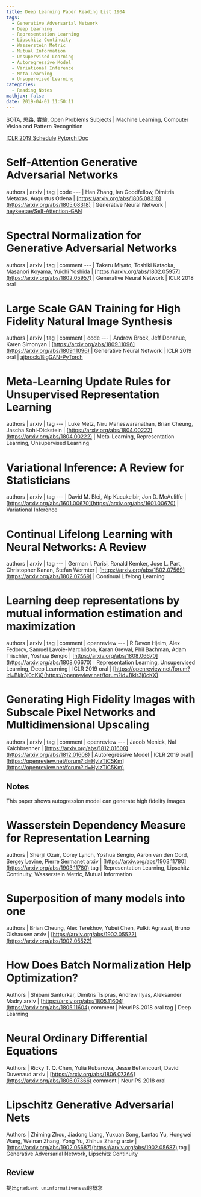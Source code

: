 ```yaml
---
title: Deep Learning Paper Reading List 1904
tags:
  - Generative Adversarial Network
  - Deep Learning
  - Representation Learning
  - Lipschitz Continuity
  - Wasserstein Metric
  - Mutual Information
  - Unsupervised Learning
  - Autoregressive Model
  - Variational Inference
  - Meta-Learning
  - Unsupervised Learning
categories:
  - Reading Notes
mathjax: false
date: 2019-04-01 11:50:11
---
```


SOTA, 思路, 實驗, Open Problems
Subjects | Machine Learning, Computer Vision and Pattern Recognition

[ICLR 2019 Schedule](https://iclr.cc/Conferences/2019/Schedule)
[Pytorch Doc](https://pytorch.org/docs/stable/index.html)


<!--more-->

# Self-Attention Generative Adversarial Networks
authors | arxiv | tag | code
--- |
Han Zhang, Ian Goodfellow, Dimitris Metaxas, Augustus Odena | [https://arxiv.org/abs/1805.08318](https://arxiv.org/abs/1805.08318) | Generative Neural Network | [heykeetae/Self-Attention-GAN](https://github.com/heykeetae/Self-Attention-GAN)

# Spectral Normalization for Generative Adversarial Networks
authors | arxiv | tag | comment
--- |
Takeru Miyato, Toshiki Kataoka, Masanori Koyama, Yuichi Yoshida | [https://arxiv.org/abs/1802.05957](https://arxiv.org/abs/1802.05957) | Generative Neural Network | ICLR 2018 oral

# Large Scale GAN Training for High Fidelity Natural Image Synthesis
authors | arxiv | tag | comment | code
--- |
Andrew Brock, Jeff Donahue, Karen Simonyan | [https://arxiv.org/abs/1809.11096](https://arxiv.org/abs/1809.11096) | Generative Neural Network | ICLR 2019 oral | [ajbrock/BigGAN-PyTorch](https://github.com/ajbrock/BigGAN-PyTorch)

# Meta-Learning Update Rules for Unsupervised Representation Learning
authors | arxiv | tag
--- |
Luke Metz, Niru Maheswaranathan, Brian Cheung, Jascha Sohl-Dickstein | [https://arxiv.org/abs/1804.00222](https://arxiv.org/abs/1804.00222) | Meta-Learning, Representation Learning, Unsupervised Learning

# Variational Inference: A Review for Statisticians
authors | arxiv | tag
--- |
David M. Blei, Alp Kucukelbir, Jon D. McAuliffe | [https://arxiv.org/abs/1601.00670](https://arxiv.org/abs/1601.00670) | Variational Inference

# Continual Lifelong Learning with Neural Networks: A Review
authors | arxiv | tag
--- |
German I. Parisi, Ronald Kemker, Jose L. Part, Christopher Kanan, Stefan Wermter | [https://arxiv.org/abs/1802.07569](https://arxiv.org/abs/1802.07569) | Continual Lifelong Learning

# Learning deep representations by mutual information estimation and maximization
authors | arxiv | tag | comment | openreview
--- |
R Devon Hjelm, Alex Fedorov, Samuel Lavoie-Marchildon, Karan Grewal, Phil Bachman, Adam Trischler, Yoshua Bengio | [https://arxiv.org/abs/1808.06670](https://arxiv.org/abs/1808.06670) | Representation Learning, Unsupervised Learning, Deep Learning | ICLR 2019 oral | [https://openreview.net/forum?id=Bklr3j0cKX](https://openreview.net/forum?id=Bklr3j0cKX)


# Generating High Fidelity Images with Subscale Pixel Networks and Multidimensional Upscaling
authors | arxiv | tag | comment | openreview
--- |
Jacob Menick, Nal Kalchbrenner | [https://arxiv.org/abs/1812.01608](https://arxiv.org/abs/1812.01608) | Autoregressive Model | ICLR 2019 oral | [https://openreview.net/forum?id=HylzTiC5Km](https://openreview.net/forum?id=HylzTiC5Km)
## Notes
This paper shows autogression model can generate high fidelity images

# Wasserstein Dependency Measure for Representation Learning
authors | Sherjil Ozair, Corey Lynch, Yoshua Bengio, Aaron van den Oord, Sergey Levine, Pierre Sermanet
arxiv | [https://arxiv.org/abs/1903.11780](https://arxiv.org/abs/1903.11780)
tag | Representation Learning, Lipschitz Continuity, Wasserstein Metric, Mutual Information

# Superposition of many models into one
authors | Brian Cheung, Alex Terekhov, Yubei Chen, Pulkit Agrawal, Bruno Olshausen
arxiv | [https://arxiv.org/abs/1902.05522](https://arxiv.org/abs/1902.05522)

# How Does Batch Normalization Help Optimization?
Authors | Shibani Santurkar, Dimitris Tsipras, Andrew Ilyas, Aleksander Madry
arxiv | [https://arxiv.org/abs/1805.11604](https://arxiv.org/abs/1805.11604)
comment | NeurIPS 2018 oral
tag | Deep Learning

# Neural Ordinary Differential Equations
Authors | Ricky T. Q. Chen, Yulia Rubanova, Jesse Bettencourt, David Duvenaud
arxiv | [https://arxiv.org/abs/1806.07366](https://arxiv.org/abs/1806.07366)
comment | NeurIPS 2018 oral


# Lipschitz Generative Adversarial Nets
Authors | Zhiming Zhou, Jiadong Liang, Yuxuan Song, Lantao Yu, Hongwei Wang, Weinan Zhang, Yong Yu, Zhihua Zhang
arxiv | [https://arxiv.org/abs/1902.05687](https://arxiv.org/abs/1902.05687)
tag | Generative Adversarial Network, Lipschitz Continuity

## Review
提出`gradient uninformativeness`的概念


